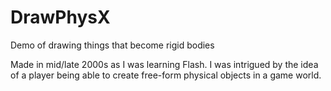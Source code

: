 # DrawPhysX
Demo of drawing things that become rigid bodies

Made in mid/late 2000s as I was learning Flash. I was intrigued by the idea of a player being able to create free-form physical objects in a game world.
